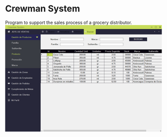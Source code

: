 # Crewman System
Program to support the sales process of a grocery distributor.
![Muestra](Muestra.png)
